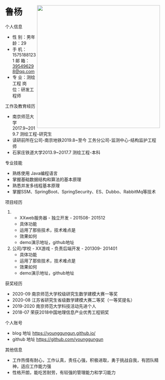 <center>
      <image src="https://github.com/younggungun/younggungun/blob/main/images/dayoung.PNG" width="400px" align="right">
     <h1 align="left">鲁杨</h1> 
</center>
个人信息 

- 性 别：男年 龄：29  
- 手 机：15751881231   邮 箱：395496298@qq.com    
- 专 业：测绘工程  岗 位：研发工程师

工作及教育经历

- 南京师范大学2017.9~2019.7 测绘工程-研究生 
- 读研前所在公司-南京地铁2019.8~至今 工务分公司-监测中心-结构监护工程师               
- 石家庄铁道大学2013.9~2017.7 测绘工程-本科  

专业技能

- 熟练使用 Java编程语言
- 掌握基础数据结构和算法的基本原理
- 熟悉并发多线程基本原理
- 掌握SSM、SpringBoot、SpringSecurity、ES、Dubbo、RabbitMq等技术

项目经历

1. - XXweb服务器 - 独立开发 - 201508- 201512 
   - 具体功能 
   - 运用了那些技术，技术难点是
   - 效果如何
   - demo演示地址，github地址 
2. 公司/学校 - XX游戏 - 负责后端开发 - 201309- 201401 
   - 具体功能 
   - 运用了那些技术，技术难点是
   - 效果如何
   - demo演示地址，github地址 

获奖经历

- 2020-09 南京师范大学校级研究生数学建模大赛一等奖
- 2020-08 江苏省研究生省级数学建模大赛二等奖（一等奖提名）
- 2019-2020 南京师范大学科技活动先进个人
- 2018-07 荣获2018中国地理信息产业优秀工程铜奖

个人账号 

- blog 地址 https://younggungun.github.io/
- github 地址 https://github.com/younggungun

其他信息 

- 工作热情有耐心，工作认真，责任心强，积极进取，勇于挑战自我，有团队精神，适应工作能力强
- 性格开朗，能吃苦耐劳，有较强的管理能力和学习能力
